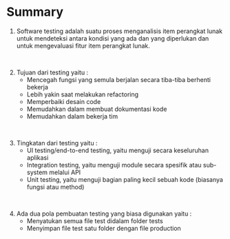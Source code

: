 # Summary

1. Software testing adalah suatu proses menganalisis item perangkat lunak untuk mendeteksi antara kondisi yang ada dan yang diperlukan dan untuk mengevaluasi fitur item perangkat lunak.

<br>

2. Tujuan dari testing yaitu :
   * Mencegah fungsi yang semula berjalan secara tiba-tiba berhenti bekerja
   * Lebih yakin saat melakukan refactoring 
   * Memperbaiki desain code
   * Memudahkan dalam membuat dokumentasi kode
   * Memudahkan dalam bekerja tim

<br>

3. Tingkatan dari testing yaitu :
   * UI testing/end-to-end testing, yaitu menguji secara keseluruhan aplikasi
   * Integration testing, yaitu menguji module secara spesifik atau sub-system melalui API
   * Unit testing, yaitu menguji bagian paling kecil sebuah kode (biasanya fungsi atau method) 

<br>

4. Ada dua pola pembuatan testing yang biasa digunakan yaitu :
   * Menyatukan semua file test didalam folder tests
   * Menyimpan file test satu folder dengan file production 